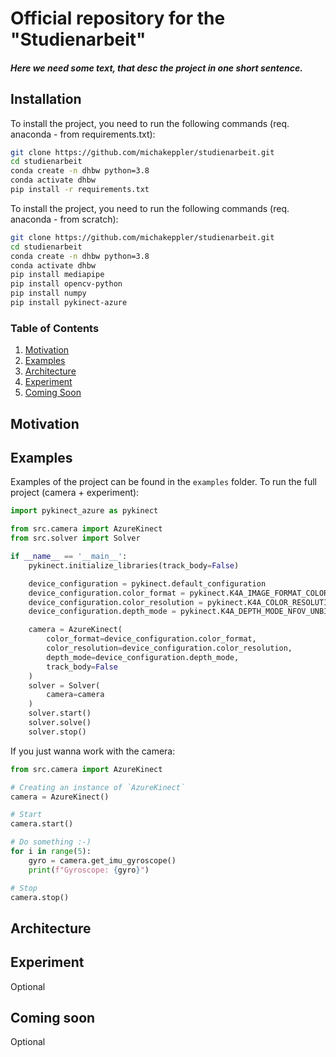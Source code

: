 # Official repository for the "Studienarbeit"
##### Here we need some text, that desc the project in one short sentence.


## Installation
To install the project, you need to run the following commands (req. anaconda - from requirements.txt):
```bash
git clone https://github.com/michakeppler/studienarbeit.git
cd studienarbeit
conda create -n dhbw python=3.8
conda activate dhbw
pip install -r requirements.txt
```

To install the project, you need to run the following commands (req. anaconda - from scratch):
```bash
git clone https://github.com/michakeppler/studienarbeit.git
cd studienarbeit
conda create -n dhbw python=3.8
conda activate dhbw
pip install mediapipe
pip install opencv-python
pip install numpy
pip install pykinect-azure
```

### Table of Contents
1. [Motivation](#motivation)
2. [Examples](#examples)
3. [Architecture](#architecture)
4. [Experiment](#experiment)
5. [Coming Soon](#coming-soon)

## Motivation

## Examples
Examples of the project can be found in the `examples` folder. 
To run the full project (camera + experiment):
```python
import pykinect_azure as pykinect

from src.camera import AzureKinect
from src.solver import Solver

if __name__ == '__main__':
    pykinect.initialize_libraries(track_body=False)

    device_configuration = pykinect.default_configuration
    device_configuration.color_format = pykinect.K4A_IMAGE_FORMAT_COLOR_BGRA32
    device_configuration.color_resolution = pykinect.K4A_COLOR_RESOLUTION_720P
    device_configuration.depth_mode = pykinect.K4A_DEPTH_MODE_NFOV_UNBINNED

    camera = AzureKinect(
        color_format=device_configuration.color_format,
        color_resolution=device_configuration.color_resolution,
        depth_mode=device_configuration.depth_mode,
        track_body=False
    )
    solver = Solver(
        camera=camera
    )
    solver.start()
    solver.solve()
    solver.stop()
```


If you just wanna work with the camera:
```python
from src.camera import AzureKinect

# Creating an instance of `AzureKinect`
camera = AzureKinect()

# Start
camera.start()

# Do something :-)
for i in range(5):
    gyro = camera.get_imu_gyroscope()
    print(f"Gyroscope: {gyro}")

# Stop
camera.stop()
```

## Architecture

## Experiment
Optional

## Coming soon
Optional